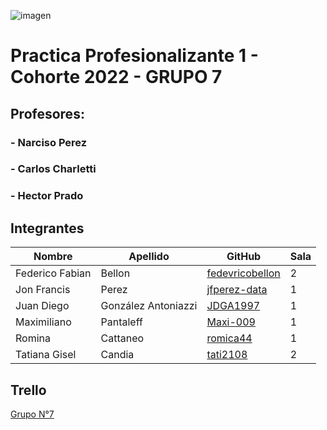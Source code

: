 ![imagen](https://user-images.githubusercontent.com/105946879/197072741-12f37cc2-a7d3-4689-92a7-dbaec292796b.png)

#  Practica Profesionalizante 1 - Cohorte 2022 - GRUPO 7

## Profesores: 

### - Narciso Perez
### - Carlos Charletti
### - Hector Prado


## Integrantes

| Nombre          | Apellido            | GitHub                                                | Sala |
|-----------------|---------------------|-------------------------------------------------------|------|
| Federico Fabian | Bellon              | [fedevricobellon](https://github.com/fedevricobellon) |   2  |
| Jon Francis     | Perez               | [jfperez-data](https://github.com/jfperez-data)       |   1  |
| Juan Diego      | González Antoniazzi | [JDGA1997](https://github.com/JDGA1997)               |   1  |
| Maximiliano     | Pantaleff           | [Maxi-009](https://github.com/Maxi-009)               |   1  |
| Romina          | Cattaneo            | [romica44](https://github.com/romica44)               |   1  |
| Tatiana Gisel   | Candia              | [tati2108](https://github.com/tati2108)               |   2  |

## Trello

[Grupo N°7](https://trello.com/b/fYzDHRBF/grupo-n7-tscdia)
